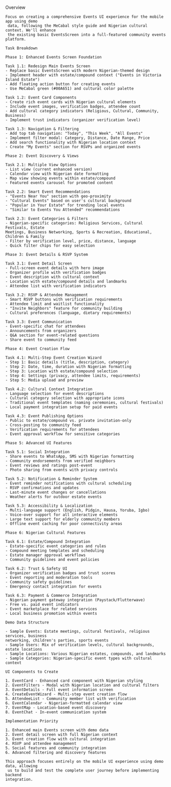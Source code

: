   Overview

    Focus on creating a comprehensive Events UI experience for the mobile app using demo
     data, following the MeCabal style guide and Nigerian cultural context. We'll enhance
     the existing basic EventsScreen into a full-featured community events platform.

    Task Breakdown

    Phase 1: Enhanced Events Screen Foundation

    Task 1.1: Redesign Main Events Screen
    - Replace basic EventsScreen with modern Nigerian-themed design
    - Implement header with estate/compound context ("Events in Victoria Island Estate")     
    - Add floating action button for creating events
    - Use MeCabal green (#00A651) and cultural color palette

    Task 1.2: Event Card Components
    - Create rich event cards with Nigerian cultural elements
    - Include event images, verification badges, attendee count
    - Add cultural category indicators (Religious, Cultural, Community, Business)
    - Implement trust indicators (organizer verification level)

    Task 1.3: Navigation & Filtering
    - Add top tab navigation: "Today", "This Week", "All Events"
    - Implement filter modal: Category, Distance, Date Range, Price
    - Add search functionality with Nigerian location context
    - Create "My Events" section for RSVPs and organized events

    Phase 2: Event Discovery & Views

    Task 2.1: Multiple View Options
    - List view (current enhanced version)
    - Calendar view with Nigerian date formatting
    - Map view showing events within estate/compound
    - Featured events carousel for promoted content

    Task 2.2: Smart Event Recommendations
    - "Events Near You" section with geo-proximity
    - "Cultural Events" based on user's cultural background
    - "Popular in Your Estate" for trending local events
    - "Similar to Events You Attended" recommendations

    Task 2.3: Event Categories & Filters
    - Nigerian-specific categories: Religious Services, Cultural Festivals, Estate
    Meetings, Business Networking, Sports & Recreation, Educational, Children & Family       
    - Filter by verification level, price, distance, language
    - Quick filter chips for easy selection

    Phase 3: Event Details & RSVP System

    Task 3.1: Event Detail Screen
    - Full-screen event details with hero image
    - Organizer profile with verification badges
    - Event description with cultural context
    - Location with estate/compound details and landmarks
    - Attendee list with verification indicators

    Task 3.2: RSVP & Attendee Management
    - Smart RSVP buttons with verification requirements
    - Attendee limit and waitlist functionality
    - "Invite Neighbors" feature for community building
    - Cultural preferences (language, dietary requirements)

    Task 3.3: Event Communication
    - Event-specific chat for attendees
    - Announcements from organizers
    - Q&A section for event-related questions
    - Share event to community feed

    Phase 4: Event Creation Flow

    Task 4.1: Multi-Step Event Creation Wizard
    - Step 1: Basic details (title, description, category)
    - Step 2: Date, time, duration with Nigerian formatting
    - Step 3: Location with estate/compound selection
    - Step 4: Settings (privacy, attendee limits, requirements)
    - Step 5: Media upload and preview

    Task 4.2: Cultural Context Integration
    - Language selection for event descriptions
    - Cultural category selection with appropriate icons
    - Traditional event templates (naming ceremonies, cultural festivals)
    - Local payment integration setup for paid events

    Task 4.3: Event Publishing Options
    - Public to estate/compound vs. private invitation-only
    - Cross-posting to community feed
    - Verification requirements for attendees
    - Event approval workflow for sensitive categories

    Phase 5: Advanced UI Features

    Task 5.1: Social Integration
    - Share events to WhatsApp, SMS with Nigerian formatting
    - Community endorsements from verified neighbors
    - Event reviews and ratings post-event
    - Photo sharing from events with privacy controls

    Task 5.2: Notification & Reminder System
    - Event reminder notifications with cultural scheduling
    - RSVP confirmations and updates
    - Last-minute event changes or cancellations
    - Weather alerts for outdoor estate events

    Task 5.3: Accessibility & Localization
    - Multi-language support (English, Pidgin, Hausa, Yoruba, Igbo)
    - Voice-over support for all interactive elements
    - Large text support for elderly community members
    - Offline event caching for poor connectivity areas

    Phase 6: Nigerian Cultural Features

    Task 6.1: Estate/Compound Integration
    - Estate-specific event categories and rules
    - Compound meeting templates and scheduling
    - Estate manager approval workflows
    - Community guidelines and event policies

    Task 6.2: Trust & Safety UI
    - Organizer verification badges and trust scores
    - Event reporting and moderation tools
    - Community safety guidelines
    - Emergency contact integration for events

    Task 6.3: Payment & Commerce Integration
    - Nigerian payment gateway integration (Paystack/Flutterwave)
    - Free vs. paid event indicators
    - Event marketplace for related services
    - Local business promotion within events

    Demo Data Structure

    - Sample Events: Estate meetings, cultural festivals, religious services, business       
    networking, children's parties, sports events
    - Sample Users: Mix of verification levels, cultural backgrounds, estate locations       
    - Sample Locations: Various Nigerian estates, compounds, and landmarks
    - Sample Categories: Nigerian-specific event types with cultural context

    UI Components to Create

    1. EventCard - Enhanced card component with Nigerian styling
    2. EventFilters - Modal with Nigerian location and cultural filters
    3. EventDetails - Full event information screen
    4. CreateEventWizard - Multi-step event creation flow
    5. AttendeeList - Community member list with verification
    6. EventCalendar - Nigerian-formatted calendar view
    7. EventMap - Location-based event discovery
    8. EventChat - In-event communication system

    Implementation Priority

    1. Enhanced main Events screen with demo data
    2. Event detail screen with full Nigerian context
    3. Event creation flow with cultural integration
    4. RSVP and attendee management
    5. Social features and community integration
    6. Advanced filtering and discovery features

    This approach focuses entirely on the mobile UI experience using demo data, allowing     
     us to build and test the complete user journey before implementing backend
    integration.
